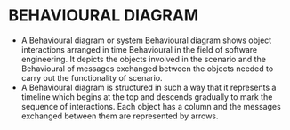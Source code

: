 
# BEHAVIOURAL DIAGRAM
* A Behavioural diagram or system Behavioural diagram  shows object interactions arranged in time Behavioural in the field of software engineering. It depicts the objects involved in the scenario and the Behavioural of messages exchanged between the objects needed to carry out the functionality of scenario.
* A Behavioural diagram is structured in such a way that it represents a timeline which begins at the top and descends gradually to mark the sequence of interactions. Each object has a column and the messages exchanged between them are represented by arrows.
